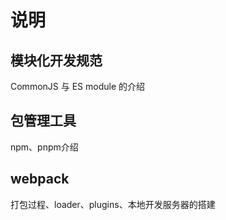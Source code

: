# 说明

## 模块化开发规范

CommonJS 与 ES module 的介绍

## 包管理工具

npm、pnpm介绍

## webpack

打包过程、loader、plugins、本地开发服务器的搭建
